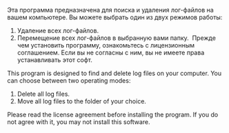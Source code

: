 Эта программа предназначена для поиска и удаления лог-файлов на вашем компьютере. Вы можете выбрать один из двух режимов работы:
1. Удаление всех лог-файлов.
2. Перемещение всех лог-файлов в выбранную вами папку.
﻿
Прежде чем установить программу, ознакомьтесь с лицензионным соглашением. Если вы не согласны с ним, вы не имеете права устанавливать этот софт.

This program is designed to find and delete log files on your computer. You can choose between two operating modes:
1. Delete all log files.
2. Move all log files to the folder of your choice.

Please read the license agreement before installing the program. If you do not agree with it, you may not install this software.
